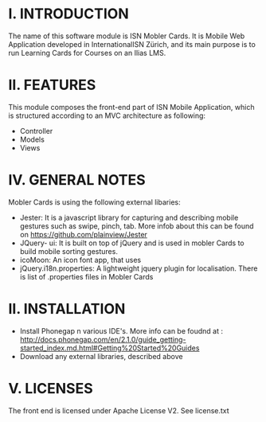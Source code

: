 I. INTRODUCTION 
===============

The name of this software module is ISN Mobler Cards. It is Mobile Web Application developed in InternationalISN Zürich, and its main purpose is to run Learning Cards for Courses on an Ilias LMS. 


II. FEATURES
============

This module composes the front-end part of ISN Mobile Application, which is structured according to an MVC architecture as following:

- Controller
- Models
- Views


IV. GENERAL NOTES
=================

Mobler Cards is using the following external libaries:

- Jester: It is a javascript library for capturing and describing mobile gestures such as swipe, pinch, tab. More infob about
          this can be found on https://github.com/plainview/Jester
- JQuery- ui: It is built on top of jQuery and is used in mobler Cards to build mobile sorting gestures.
- icoMoon: An icon font app, that uses
- jQuery.i18n.properties: A lightweight jquery plugin for localisation. There is list of .properties files in Mobler Cards


II. INSTALLATION
===============

- Install Phonegap n various IDE's. More info can be foudnd at : http://docs.phonegap.com/en/2.1.0/guide_getting-started_index.md.html#Getting%20Started%20Guides
- Download any external libraries, described above


V. LICENSES
===========

The front end is licensed under  Apache License V2.  See license.txt
